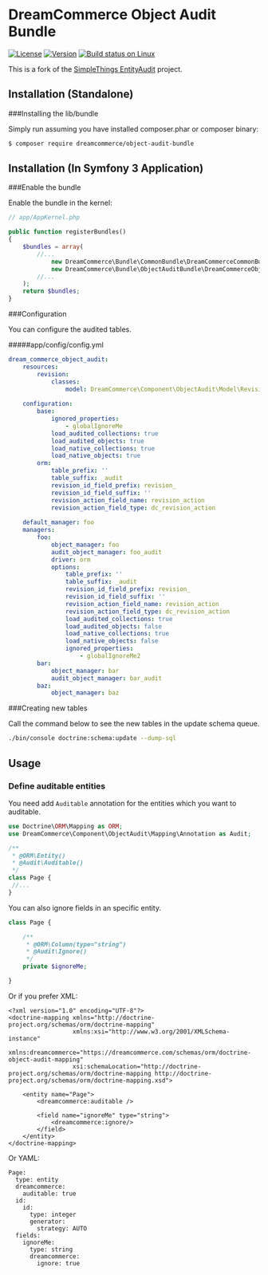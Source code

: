 # DreamCommerce Object Audit Bundle

[![License](https://img.shields.io/packagist/l/dreamcommerce/object-audit-bundle.svg)](https://packagist.org/packages/dreamcommerce/object-audit-bundle)
[![Version](https://img.shields.io/packagist/vpre/dreamcommerce/object-audit-bundle.svg)](https://packagist.org/packages/dreamcommerce/object-audit-bundle)
[![Build status on Linux](https://img.shields.io/travis/dreamcommerce/object-audit-bundle/master.svg)](http://travis-ci.org/dreamcommerce/object-audit-bundle)

This is a fork of the [SimpleThings EntityAudit](https://github.com/simplethings/EntityAudit) project.

## Installation (Standalone)

###Installing the lib/bundle

Simply run assuming you have installed composer.phar or composer binary:

``` bash
$ composer require dreamcommerce/object-audit-bundle
```

## Installation (In Symfony 3 Application)

###Enable the bundle

Enable the bundle in the kernel:

``` php
// app/AppKernel.php

public function registerBundles()
{
    $bundles = array(
        //...
            new DreamCommerce\Bundle\CommonBundle\DreamCommerceCommonBundle(),
            new DreamCommerce\Bundle\ObjectAuditBundle\DreamCommerceObjectAuditBundle(),
        //...
    );
    return $bundles;
}
```

###Configuration

You can configure the audited tables. 

#####app/config/config.yml
```yml
dream_commerce_object_audit:
    resources:
        revision:
            classes:
                model: DreamCommerce\Component\ObjectAudit\Model\Revision
         
    configuration:
        base:
            ignored_properties:
                - globalIgnoreMe
            load_audited_collections: true
            load_audited_objects: true
            load_native_collections: true
            load_native_objects: true
        orm:
            table_prefix: ''
            table_suffix: _audit
            revision_id_field_prefix: revision_
            revision_id_field_suffix: ''
            revision_action_field_name: revision_action
            revision_action_field_type: dc_revision_action
            
    default_manager: foo
    managers:
        foo:
            object_manager: foo
            audit_object_manager: foo_audit
            driver: orm
            options:
                table_prefix: ''
                table_suffix: _audit
                revision_id_field_prefix: revision_
                revision_id_field_suffix: ''
                revision_action_field_name: revision_action
                revision_action_field_type: dc_revision_action
                load_audited_collections: true
                load_audited_objects: false
                load_native_collections: true
                load_native_objects: false
                ignored_properties:
                    - globalIgnoreMe2
        bar:
            object_manager: bar
            audit_object_manager: bar_audit
        baz:
            object_manager: baz      
```

###Creating new tables

Call the command below to see the new tables in the update schema queue.

```bash
./bin/console doctrine:schema:update --dump-sql 
```

## Usage

### Define auditable entities
 
You need add `Auditable` annotation for the entities which you want to auditable.
  
```php
use Doctrine\ORM\Mapping as ORM;
use DreamCommerce\Component\ObjectAudit\Mapping\Annotation as Audit;

/**
 * @ORM\Entity()
 * @Audit\Auditable()
 */
class Page {
 //...
}
```

You can also ignore fields in an specific entity.
 
```php
class Page {

    /**
     * @ORM\Column(type="string")
     * @Audit\Ignore()
     */
    private $ignoreMe;

}
``` 

Or if you prefer XML:

```
<?xml version="1.0" encoding="UTF-8"?>
<doctrine-mapping xmlns="http://doctrine-project.org/schemas/orm/doctrine-mapping"
                  xmlns:xsi="http://www.w3.org/2001/XMLSchema-instance"
                  xmlns:dreamcommerce="https://dreamcommerce.com/schemas/orm/doctrine-object-audit-mapping"
                  xsi:schemaLocation="http://doctrine-project.org/schemas/orm/doctrine-mapping http://doctrine-project.org/schemas/orm/doctrine-mapping.xsd">

    <entity name="Page">
        <dreamcommerce:auditable />
        
        <field name="ignoreMe" type="string">
            <dreamcommerce:ignore/>
        </field>
    </entity>
</doctrine-mapping>
```

Or YAML:

```
Page:
  type: entity
  dreamcommerce:
    auditable: true
  id:
    id:
      type: integer
      generator:
        strategy: AUTO
  fields:
    ignoreMe:
      type: string
      dreamcommerce:
        ignore: true
```
